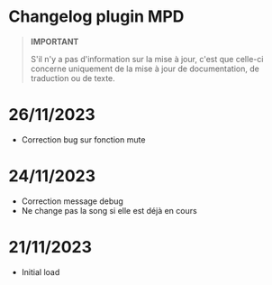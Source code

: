 # Changelog plugin MPD

>**IMPORTANT**
>
>S'il n'y a pas d'information sur la mise à jour, c'est que celle-ci concerne uniquement de la mise à jour de documentation, de traduction ou de texte.

# 26/11/2023

- Correction bug sur fonction mute

# 24/11/2023

- Correction message debug
- Ne change pas la song si elle est déjà en cours


# 21/11/2023

- Initial load

